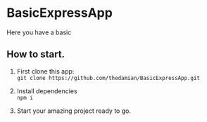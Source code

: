 # BasicExpressApp

Here you have a basic 

## How to start.
1) First clone this app:<BR>
```git clone https://github.com/thedamian/BasicExpressApp.git```<BR>

2) Install dependencies<BR>
```npm i ```

3) Start your amazing project ready to go.

